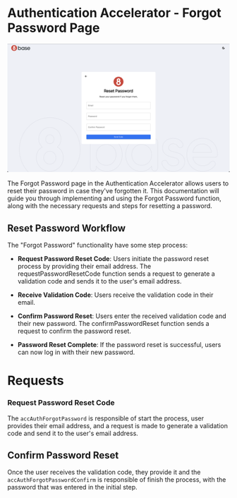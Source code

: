 # Authentication Accelerator - Forgot Password Page

![Forgot Password Page](../assets/forgotPassword.png)

The Forgot Password page in the Authentication Accelerator allows users to reset their password in case they've forgotten it. This documentation will guide you through implementing and using the Forgot Password function, along with the necessary requests and steps for resetting a password.

## Reset Password Workflow

The "Forgot Password" functionality have some step process:

- **Request Password Reset Code**: Users initiate the password reset process by providing their email address. The requestPasswordResetCode function sends a request to generate a validation code and sends it to the user's email address.

- **Receive Validation Code**: Users receive the validation code in their email.

- **Confirm Password Reset**: Users enter the received validation code and their new password. The confirmPasswordReset function sends a request to confirm the password reset.

- **Password Reset Complete**: If the password reset is successful, users can now log in with their new password.

# Requests


### Request Password Reset Code

The `accAuthForgotPassword` is responsible of start the process, user provides their email address, and a request is made to generate a validation code and send it to the user's email address.

## Confirm Password Reset

Once the user receives the validation code, they provide it and the `accAuthForgotPasswordConfirm` is responsible of finish the process, with the password that was entered in the initial step.
